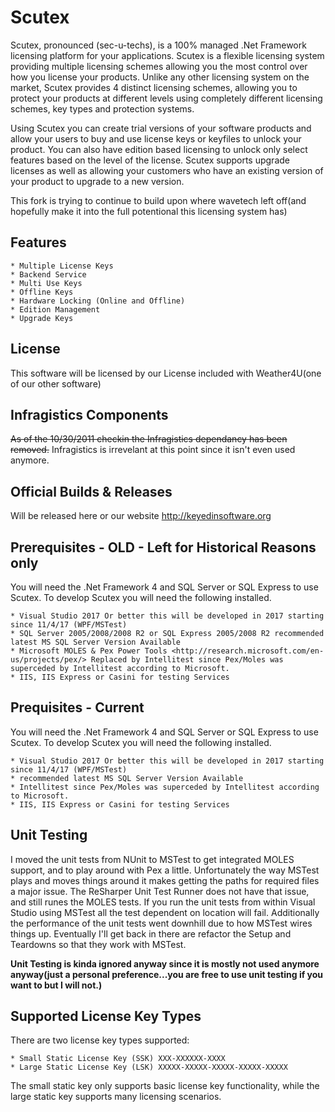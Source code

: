 # Scutex

Scutex, pronounced (sec-u-techs), is a 100% managed .Net Framework licensing platform for your applications. Scutex is a flexible licensing system providing multiple licensing schemes allowing you the most control over how you license your products. Unlike any other licensing system on the market, Scutex provides 4 distinct licensing schemes, allowing you to protect your products at different levels using completely different licensing schemes, key types and protection systems.

Using Scutex you can create trial versions of your software products and allow your users to buy and use license keys or keyfiles to unlock your product. You can also have edition based licensing to unlock only select features based on the level of the license. Scutex supports upgrade licenses as well as allowing your customers who have an existing version of your product to upgrade to a new version.

This fork is trying to continue to build upon where wavetech left off(and hopefully make it into the full potentional this licensing system has)

## Features

	* Multiple License Keys
	* Backend Service
	* Multi Use Keys
	* Offline Keys
	* Hardware Locking (Online and Offline)
	* Edition Management
	* Upgrade Keys

## License

This software will be licensed by our License included with Weather4U(one of our other software)


## Infragistics Components

~~As of the 10/30/2011 checkin the Infragistics dependancy has been removed.~~
Infragistics is irrevelant at this point since it isn't even used anymore.

## Official Builds & Releases

Will be released here or our website http://keyedinsoftware.org

## Prerequisites - OLD - Left for Historical Reasons only
You will need the .Net Framework 4 and SQL Server or SQL Express to use Scutex. To develop Scutex you will need the following installed.

	* Visual Studio 2017 Or better this will be developed in 2017 starting since 11/4/17 (WPF/MSTest)
	* SQL Server 2005/2008/2008 R2 or SQL Express 2005/2008 R2 recommended latest MS SQL Server Version Available
	* Microsoft MOLES & Pex Power Tools <http://research.microsoft.com/en-us/projects/pex/> Replaced by Intellitest since Pex/Moles was superceded by Intellitest according to Microsoft.
	* IIS, IIS Express or Casini for testing Services
	
## Prequisites - Current

You will need the .Net Framework 4 and SQL Server or SQL Express to use Scutex. To develop Scutex you will need the following installed.

	* Visual Studio 2017 Or better this will be developed in 2017 starting since 11/4/17 (WPF/MSTest)
	* recommended latest MS SQL Server Version Available
	* Intellitest since Pex/Moles was superceded by Intellitest according to Microsoft.
	* IIS, IIS Express or Casini for testing Services

## Unit Testing

I moved the unit tests from NUnit to MSTest to get integrated MOLES support, and to play around with Pex a little. Unfortunately the way MSTest plays and moves things around it makes getting the paths for required files a major issue. The ReSharper Unit Test Runner does not have that issue, and still runes the MOLES tests. If you run the unit tests from within Visual Studio using MSTest all the test dependent on location will fail. Additionally the performance of the unit tests went downhill due to how MSTest wires things up. Eventually I'll get back in there are refactor the Setup and Teardowns so that they work with MSTest.

**Unit Testing is kinda ignored anyway since it is mostly not used anymore anyway(just a personal preference...you are free to use unit testing if you want to but I will not.)**

## Supported License Key Types

There are two license key types supported:

    * Small Static License Key (SSK) XXX-XXXXXX-XXXX
	* Large Static License Key (LSK) XXXXX-XXXXX-XXXXX-XXXXX-XXXXX
	
The small static key only supports basic license key functionality, while the large static key supports many licensing scenarios.


